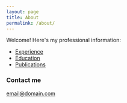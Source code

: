 ```yaml
---
layout: page
title: About
permalink: /about/
---
```


Welcome! Here's my professional information:

- [Experience](/profile/experience)
- [Education](/profile/education)
- [Publications](/profile/publications)

### Contact me

[email@domain.com](mailto:email@domain.com)